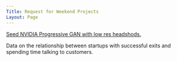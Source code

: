 ```yaml
---
Title: Request for Weekend Projects
Layout: Page
---
```


[Seed NVIDIA Progressive GAN with low res headshods.](https://twitter.com/Smerity/status/976550330778267648)

Data on the relationship between startups with successful exits and spending time talking to customers. 
